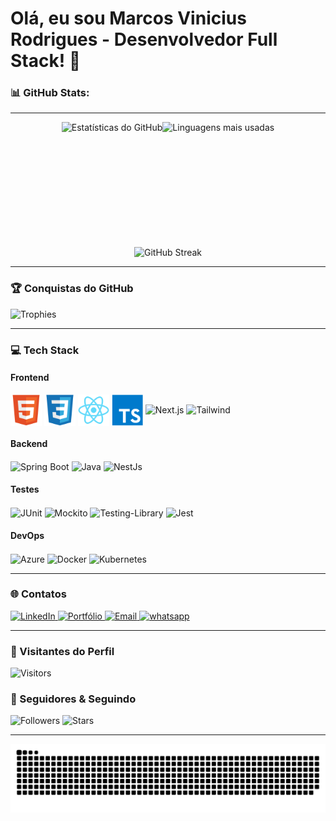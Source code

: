 # Olá, eu sou Marcos Vinicius Rodrigues - Desenvolvedor Full Stack! 🚀

### 📊 GitHub Stats:

---

<div style="display: flex; flex-direction: column; justify-content: center; gap: 8; align-items: center;">
  <div style="display: flex; justify-content: center; gap: 8;">
    <img height="200" src="https://github-readme-stats.vercel.app/api?username=MarcosViniciusRodriguesEngSoft&show_icons=true&theme=dracula&include_all_commits=true&count_private=true" alt="Estatísticas do GitHub"/>
    <img height="200" src="https://github-readme-stats.vercel.app/api/top-langs/?username=MarcosViniciusRodriguesEngSoft&layout=compact&langs_count=7&theme=dracula" alt="Linguagens mais usadas"/>
  </div>
  <div>
    <img height="320" width="100%" src="https://github-readme-streak-stats.herokuapp.com?user=MarcosViniciusRodriguesEngSoft&theme=dark" alt="GitHub Streak"/>
  </div>
</div>

---

### 🏆 Conquistas do GitHub

![Trophies](https://github-profile-trophy.vercel.app/?username=MarcosViniciusRodriguesEngSoft&theme=dark)

---

### 💻 Tech Stack

#### Frontend

<div>
  <img align="center" alt="HTML" height="50" width="50" src="https://raw.githubusercontent.com/devicons/devicon/master/icons/html5/html5-original.svg">
  <img align="center" alt="CSS" height="50" width="50" src="https://raw.githubusercontent.com/devicons/devicon/master/icons/css3/css3-original.svg">
  <img align="center" alt="React" height="50" width="50" src="https://raw.githubusercontent.com/devicons/devicon/master/icons/react/react-original.svg">
  <img align="center" alt="TypeScript" height="50" width="50" src="https://raw.githubusercontent.com/devicons/devicon/master/icons/typescript/typescript-plain.svg">
  <img align="center" alt="Next.js" height="50" width="50" src="https://upload.wikimedia.org/wikipedia/commons/8/8e/Nextjs-logo.svg">
  <img align="center" alt="Tailwind" height="50" width="50" src="https://upload.wikimedia.org/wikipedia/commons/thumb/d/d5/Tailwind_CSS_Logo.svg/1024px-Tailwind_CSS_Logo.svg.png">
</div>

#### Backend

<div>
  <img align="center" alt="Spring Boot" height="50" width="50" src="https://cdn.jsdelivr.net/gh/devicons/devicon/icons/spring/spring-original.svg">
  <img align="center" alt="Java" height="50" width="50" src="https://cdn.jsdelivr.net/gh/devicons/devicon/icons/java/java-original.svg">
  <img align="center" alt="NestJs" height="50" width="50" src="https://nestjs.com/logo-small-gradient.d792062c.svg">
</div>

#### Testes

<div>
  <img align="center" alt="JUnit" height="50" width="50" src="https://junit.org/junit5/assets/img/junit5-logo.png">
  <img align="center" alt="Mockito" height="50" width="50" src="https://images.javatpoint.com/tutorial/mockito/images/mockito.png">
  <img align="center" alt="Testing-Library" height="50" width="50" src="https://testing-library.com/img/octopus-64x64.png">
  <img align="center" alt="Jest" height="50" width="50" src="https://cdn.jsdelivr.net/gh/devicons/devicon/icons/jest/jest-plain.svg">
</div>

#### DevOps

<div>
  <img align="center" alt="Azure" height="50" width="50" src="https://upload.wikimedia.org/wikipedia/commons/thumb/f/fa/Microsoft_Azure.svg/1200px-Microsoft_Azure.svg.png">
  <img align="center" alt="Docker" height="50" width="50" src="https://www.docker.com/wp-content/uploads/2023/05/symbol_blue-docker-logo.png">
  <img align="center" alt="Kubernetes" height="50" width="50" src="https://butecotecnologico.com.br/kubernetes-explicado/k8s-logo.png">
</div>

---

### 🌐 Contatos

<div>
  <a href="https://www.linkedin.com/in/marcosviniciusrodrigues-dev" target="_blank">
    <img src="https://img.shields.io/badge/-LinkedIn-%230077B5?style=for-the-badge&logo=linkedin&logoColor=white" alt="LinkedIn"/>
  </a>
  <a href="https://portfolio-dev-marcos.netlify.app" target="_blank">
    <img src="https://img.shields.io/badge/-Portfólio-%238A2BE2?style=for-the-badge&logo=portfolio&logoColor=white" alt="Portfólio"/>
  </a>
  <a href="mailto:marcos.vinicius.engsof@gmail.com" target="_blank">
    <img src="https://img.shields.io/badge/-Gmail-%23D44638?style=for-the-badge&logo=gmail&logoColor=white" alt="Email"/>
  </a>
  <a href="https://wa.me/5544998204407" title="Whatsapp" rel="nofollow">
    <img alt="whatsapp" src="https://camo.githubusercontent.com/904b9a232fa355dadbfaf51b241395f305f1e0110cb2967df18d2daf875faeec/68747470733a2f2f696d672e736869656c64732e696f2f62616467652f57686174734170702d3235443336363f7374796c653d666f722d7468652d6261646765266c6f676f3d7768617473617070266c6f676f436f6c6f723d7768697465" 
    data-canonical-src="https://img.shields.io/badge/WhatsApp-25D366?style=for-the-badge&amp;logo=whatsapp&amp;logoColor=white"/>
  </a>
</div>

---

### 👀 Visitantes do Perfil

![Visitors](https://profile-counter.glitch.me/MarcosViniciusRodriguesEngSoft/count.svg)

### 👥 Seguidores & Seguindo

![Followers](https://img.shields.io/github/followers/MarcosViniciusRodriguesEngSoft?style=social)
![Stars](https://img.shields.io/github/stars/MarcosViniciusRodriguesEngSoft?style=social)

---

![GitHub Contributions Snake](https://github.com/Platane/snk/raw/output/github-contribution-grid-snake.svg)
